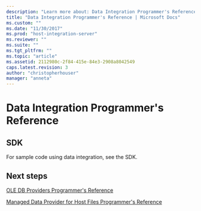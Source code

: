 ```yaml
---
description: "Learn more about: Data Integration Programmer's Reference"
title: "Data Integration Programmer's Reference | Microsoft Docs"
ms.custom: ""
ms.date: "11/30/2017"
ms.prod: "host-integration-server"
ms.reviewer: ""
ms.suite: ""
ms.tgt_pltfrm: ""
ms.topic: "article"
ms.assetid: 2112980c-2f84-415e-84e3-2908a8042549
caps.latest.revision: 3
author: "christopherhouser"
manager: "anneta"
---
```

# Data Integration Programmer's Reference

## SDK
   
For sample code using data integration, see the SDK.  
  
## Next steps
 [OLE DB Providers Programmer's Reference](../core/ole-db-providers-programmer-s-reference2.md)  
  
 [Managed Data Provider for Host Files Programmer's Reference](managed-data-provider-for-host-files-programmer-s-guide2.md)
